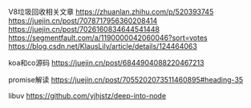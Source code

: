 V8垃圾回收相关文章
https://zhuanlan.zhihu.com/p/520393745
https://juejin.cn/post/7078717956360208414
https://juejin.cn/post/7026160834644541448
https://segmentfault.com/a/1190000042060046?sort=votes
https://blog.csdn.net/KlausLily/article/details/124464063

koa和co源码
https://juejin.cn/post/6844904088220467213

promise解读
https://juejin.cn/post/7055202073511460895#heading-35

libuv
https://github.com/yjhjstz/deep-into-node